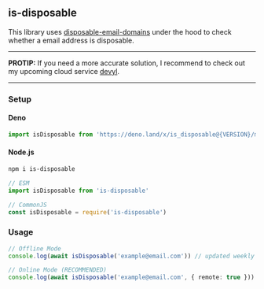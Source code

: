 ## is-disposable

This library uses
[disposable-email-domains](https://github.com/disposable-email-domains/disposable-email-domains)
under the hood to check whether a email address is disposable.

---

**PROTIP:** If you need a more accurate solution, I recommend to check out my upcoming cloud service
[devyl](https://devyl.net).

---

### Setup

#### Deno

```ts
import isDisposable from 'https://deno.land/x/is_disposable@{VERSION}/mod.ts'
```

#### Node.js

```bash
npm i is-disposable
```

```ts
// ESM
import isDisposable from 'is-disposable'

// CommonJS
const isDisposable = require('is-disposable')
```

### Usage

```ts
// Offline Mode
console.log(await isDisposable('example@email.com')) // updated weekly

// Online Mode (RECOMMENDED)
console.log(await isDisposable('example@email.com', { remote: true })) // updated hourly
```
